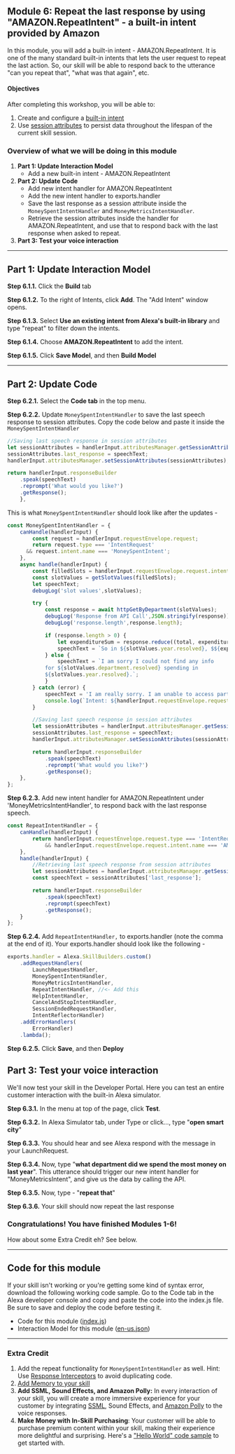## Module 6: Repeat the last response by using "AMAZON.RepeatIntent" - a built-in intent provided by Amazon
In this module, you will add a built-in intent - AMAZON.RepeatIntent. It is one of the many standard built-in intents that lets the user request to repeat the last action. So, our skill will be able to respond back to the utterance "can you repeat that", "what was that again", etc.

#### Objectives
After completing this workshop, you will be able to:

1. Create and configure a [built-in intent](https://developer.amazon.com/docs/custom-skills/standard-built-in-intents.html)
2. Use [session attributes](https://ask-sdk-for-nodejs.readthedocs.io/en/latest/Managing-Attributes.html#session-attributes) to persist data throughout the lifespan of the current skill session.

### Overview of what we will be doing in this module

1. **Part 1: Update Interaction Model**
	- Add a new built-in intent - AMAZON.RepeatIntent
2. **Part 2: Update Code**
	- Add new intent handler for AMAZON.RepeatIntent
	- Add the new intent handler to exports.handler
	- Save the last response as a session attribute inside the `MoneySpentIntentHandler` and `MoneyMetricsIntentHandler`.
	- Retrieve the session attributes inside the handler for AMAZON.RepeatIntent, and use that to respond back with the last response when asked to repeat.
3. **Part 3: Test your voice interaction**

---
## Part 1: Update Interaction Model

**Step 6.1.1.** Click the **Build** tab

**Step 6.1.2.** To the right of Intents, click **Add**. The "Add Intent" window opens.

**Step 6.1.3.** Select **Use an existing intent from Alexa's built-in library** and type "repeat" to filter down the intents.

**Step 6.1.4.** Choose **AMAZON.RepeatIntent** to add the intent.

**Step 6.1.5.** Click **Save Model**, and then **Build Model**

---

## Part 2: Update Code

**Step 6.2.1.** Select the **Code tab** in the top menu.

**Step 6.2.2.** Update `MoneySpentIntentHandler` to save the last speech response to session attributes. Copy the code below and paste it inside the `MoneySpentIntentHandler`

```js
//Saving last speech response in session attributes
let sessionAttributes = handlerInput.attributesManager.getSessionAttributes();
sessionAttributes.last_response = speechText;
handlerInput.attributesManager.setSessionAttributes(sessionAttributes);

return handlerInput.responseBuilder
	.speak(speechText)
	.reprompt('What would you like?')
	.getResponse();
	},
```

This is what `MoneySpentIntentHandler` should look like after the updates - 

```js
const MoneySpentIntentHandler = {
	canHandle(handlerInput) {
		const request = handlerInput.requestEnvelope.request;
		return request.type === 'IntentRequest'
      && request.intent.name === 'MoneySpentIntent';
	},
	async handle(handlerInput) {
		const filledSlots = handlerInput.requestEnvelope.request.intent.slots;
		const slotValues = getSlotValues(filledSlots);
		let speechText;
		debugLog('slot values',slotValues);

		try {
			const response = await httpGetByDepartment(slotValues);
			debugLog('Response from API Call',JSON.stringify(response));
			debugLog('response.length',response.length);

			if (response.length > 0) {
				let expenditureSum = response.reduce((total, expenditure) => total + expenditure.transaction_amount * 1, 0);
				speechText = `So in ${slotValues.year.resolved}, $${expenditureSum.toFixed(2)} was spent on ${slotValues.department.resolved}. What other department would you like to know about?`;
			} else {
				speechText = `I am sorry I could not find any info
            for ${slotValues.department.resolved} spending in
            ${slotValues.year.resolved}.`;
			}
		} catch (error) {
			speechText = 'I am really sorry. I am unable to access part of my memory. Please try again later';
			console.log(`Intent: ${handlerInput.requestEnvelope.request.intent.name}: message: ${error.message}`);
		}

		//Saving last speech response in session attributes
		let sessionAttributes = handlerInput.attributesManager.getSessionAttributes();
		sessionAttributes.last_response = speechText;
		handlerInput.attributesManager.setSessionAttributes(sessionAttributes);

		return handlerInput.responseBuilder
			.speak(speechText)
			.reprompt('What would you like?')
			.getResponse();
	},
};
```

**Step 6.2.3.** Add new intent handler for AMAZON.RepeatIntent under 'MoneyMetricsIntentHandler', to respond back with the last response speech.

```js
const RepeatIntentHandler = {
	canHandle(handlerInput) {
		return handlerInput.requestEnvelope.request.type === 'IntentRequest'
            && handlerInput.requestEnvelope.request.intent.name === 'AMAZON.RepeatIntent';
	},
	handle(handlerInput) {
		//Retrieving last speech response from session attributes
		let sessionAttributes = handlerInput.attributesManager.getSessionAttributes();
		const speechText = sessionAttributes['last_response'];

		return handlerInput.responseBuilder
			.speak(speechText)
			.reprompt(speechText)
			.getResponse();
	}
};
```

**Step 6.2.4.** Add `RepeatIntentHandler,` to exports.handler (note the comma at the end of it). Your exports.handler should look like the following -


```js
exports.handler = Alexa.SkillBuilders.custom()
	.addRequestHandlers(
		LaunchRequestHandler,
		MoneySpentIntentHandler,
		MoneyMetricsIntentHandler,
		RepeatIntentHandler, //<- Add this
		HelpIntentHandler,
		CancelAndStopIntentHandler,
		SessionEndedRequestHandler,
		IntentReflectorHandler)
	.addErrorHandlers(
		ErrorHandler)
	.lambda();
```

**Step 6.2.5.** Click **Save**, and then **Deploy**

## Part 3: Test your voice interaction

We'll now test your skill in the Developer Portal. Here you can test an entire customer interaction with the built-in Alexa simulator.

**Step 6.3.1.** In the menu at top of the page, click **Test**.

**Step 6.3.2.** In Alexa Simulator tab, under Type or click…, type "**open smart city**"

**Step 6.3.3.** You should hear and see Alexa respond with the message in your LaunchRequest.

**Step 6.3.4.** Now, type "**what department did we spend the most money on last year**". This utterance should trigger our new intent handler for "MoneyMetricsIntent", and give us the data by calling the API.

**Step 6.3.5.** Now, type - "**repeat that**"

**Step 6.3.6.** Your skill should now repeat the last response

### Congratulations! You have finished Modules 1-6!
How about some Extra Credit eh? See below.

---

## Code for this module
If your skill isn't working or you're getting some kind of syntax error, download the following working code sample. Go to the Code tab in the Alexa developer console and copy and paste the code into the index.js file. Be sure to save and deploy the code before testing it.

- Code for this module ([index.js](6-index.js))
- Interaction Model for this module ([en-us.json](6-en-us.json))

---

### Extra Credit

1. Add the repeat functionality for `MoneySpentIntentHandler` as well. Hint: Use [Response Interceptors](https://developer.amazon.com/blogs/alexa/post/0e2015e1-8be3-4513-94cb-da000c2c9db0/what-s-new-with-request-and-response-interceptors-in-the-alexa-skills-kit-sdk-for-node-js) to avoid duplicating code.
2. [Add Memory to your skill](https://developer.amazon.com/alexa-skills-kit/courses/cake-walk-5)
3. **Add SSML, Sound Effects, and Amazon Polly:** In every interaction of your skill, you will create a more immersive experience for your customer by integrating [SSML](https://developer.amazon.com/docs/custom-skills/speech-synthesis-markup-language-ssml-reference.html), Sound Effects, and [Amazon Polly](https://developer.amazon.com/docs/custom-skills/speech-synthesis-markup-language-ssml-reference.html#voice) to the voice responses.
4. **Make Money with In-Skill Purchasing**: Your customer will be able to purchase premium content within your skill, making their experience more delightful and surprising. Here's a ["Hello World" code sample](https://github.com/alexa/skill-sample-nodejs-premium-hello-world) to get started with.
